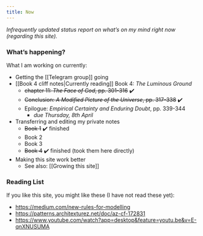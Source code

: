 ```yaml
---
title: Now
---
```


*Infrequently updated status report on what’s on my mind right now (regarding this site).*

### What’s happening?
What I am working on currently:

* Getting the [[Telegram group]] going
* [[Book 4 cliff notes|Currently reading]] Book 4: _The Luminous Ground_
	* ~~chapter 11: _The Face of God_, pp. 301-316~~ ✔️
	* ~~Conclusion: _A Modified Picture of the Universe_, pp. 317-338~~ ✔️
	* Epilogue: _Empirical Certainty and Enduring Doubt_, pp. 339-344
		* *due Thursday, 8th April*
* Transferring and editing my private notes
	* ~~Book 1~~ ✔️ finished
	* Book 2
	* Book 3
	* ~~Book 4~~ ✔️ finished (took them here directly)
* Making this site work better
	* See also: [[Growing this site]]

### Reading List
If you like this site, you might like these (I have not read these yet):

* <https://medium.com/new-rules-for-modelling>
* <https://patterns.architexturez.net/doc/az-cf-172831>
* https://www.youtube.com/watch?app=desktop&feature=youtu.be&v=E-qnXNUSUMA